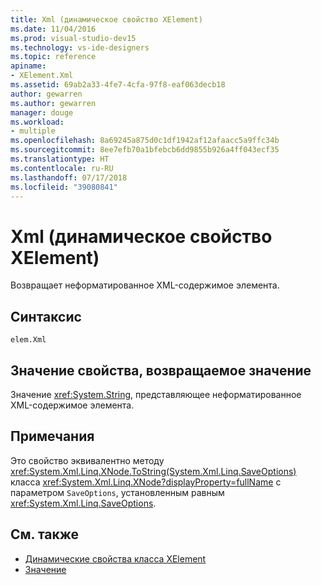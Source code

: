 ```yaml
---
title: Xml (динамическое свойство XElement)
ms.date: 11/04/2016
ms.prod: visual-studio-dev15
ms.technology: vs-ide-designers
ms.topic: reference
apiname:
- XElement.Xml
ms.assetid: 69ab2a33-4fe7-4cfa-97f8-eaf063decb18
author: gewarren
ms.author: gewarren
manager: douge
ms.workload:
- multiple
ms.openlocfilehash: 8a69245a875d0c1df1942af12afaacc5a9ffc34b
ms.sourcegitcommit: 8ee7efb70a1bfebcb6dd9855b926a4ff043ecf35
ms.translationtype: HT
ms.contentlocale: ru-RU
ms.lasthandoff: 07/17/2018
ms.locfileid: "39080841"
---
```

# <a name="xml-xelement-dynamic-property"></a>Xml (динамическое свойство XElement)

Возвращает неформатированное XML-содержимое элемента.

## <a name="syntax"></a>Синтаксис

```xaml
elem.Xml
```

## <a name="property-valuereturn-value"></a>Значение свойства, возвращаемое значение

Значение <xref:System.String>, представляющее неформатированное XML-содержимое элемента.

## <a name="remarks"></a>Примечания

Это свойство эквивалентно методу <xref:System.Xml.Linq.XNode.ToString(System.Xml.Linq.SaveOptions)> класса <xref:System.Xml.Linq.XNode?displayProperty=fullName> с параметром `SaveOptions`, установленным равным <xref:System.Xml.Linq.SaveOptions>.

## <a name="see-also"></a>См. также

- [Динамические свойства класса XElement](../designers/xelement-class-dynamic-properties.md)
- [Значение](../designers/value-xelement-dynamic-property.md)